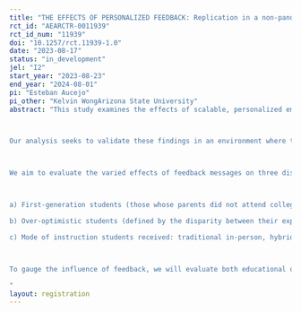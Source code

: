 ```yaml
---
title: "THE EFFECTS OF PERSONALIZED FEEDBACK: Replication in a non-pandemic context."
rct_id: "AEARCTR-0011939"
rct_id_num: "11939"
doi: "10.1257/rct.11939-1.0"
date: "2023-08-17"
status: "in_development"
jel: "I2"
start_year: "2023-08-23"
end_year: "2024-08-01"
pi: "Esteban Aucejo"
pi_other: "Kelvin WongArizona State University"
abstract: "This study examines the effects of scalable, personalized email feedback on students at a large public institution in the US. We aim to discern which feedback types most significantly influence student learning and retention, specifically identifying the content that most likely alters student behavior. Our research closely mirrors the experiment presented in the working paper “The Effect of Feedback on Student Performance” by Esteban Aucejo and Kelvin Wong.

Our analysis seeks to validate these findings in an environment where the pandemic does not influence classes (Fall 2023). The pandemic led to diminished interactions between students and professors due to the reliance on platforms like Zoom for instruction. In such a scenario, personalized feedback emails might have held greater significance for students, potentially resulting in more pronounced effects.

We aim to evaluate the varied effects of feedback messages on three distinct student groups:

a) First-generation students (those whose parents did not attend college) versus non-first-generation students, 
b) Over-optimistic students (defined by the disparity between their expected class rank and their rank after the first exam) versus their non-overoptimistic counterparts, 
c) Mode of instruction students received: traditional in-person, hybrid, or online classes.

To gauge the influence of feedback, we will evaluate both educational outcomes and qualitative student responses. We will explore students' perceptions of personalized feedback messages and determine how their beliefs shift post-feedback.
"
layout: registration
---
```


